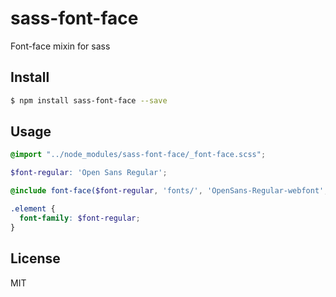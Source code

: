 # sass-font-face
Font-face mixin for sass

## Install

```bash
$ npm install sass-font-face --save
```

## Usage

```SCSS
@import "../node_modules/sass-font-face/_font-face.scss";

$font-regular: 'Open Sans Regular';

@include font-face($font-regular, 'fonts/', 'OpenSans-Regular-webfont', 'open_sansregular');

.element {
  font-family: $font-regular;
}

```

## License

MIT
